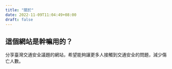 ```yaml
---
title: "關於"
date: 2022-11-09T11:04:49+08:00
draft: false
---
```


## 這個網站是幹嘛用的？

分享臺灣交通安全議題的網站，希望能夠讓更多人接觸到交通安全的問題，減少傷亡人數。

